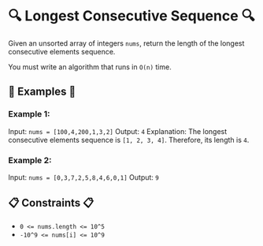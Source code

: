 # 🔍 Longest Consecutive Sequence 🔍

Given an unsorted array of integers `nums`, return the length of the longest consecutive elements sequence.

You must write an algorithm that runs in `O(n)` time.

## 🤔 Examples 🤔

### Example 1:

Input: `nums = [100,4,200,1,3,2]`
Output: `4`
Explanation: The longest consecutive elements sequence is `[1, 2, 3, 4]`. Therefore, its length is `4`.

### Example 2:

Input: `nums = [0,3,7,2,5,8,4,6,0,1]`
Output: `9`

## 📋 Constraints 📋

- `0 <= nums.length <= 10^5`
- `-10^9 <= nums[i] <= 10^9`